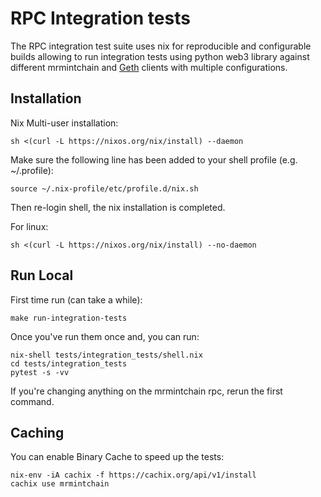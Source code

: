 # RPC Integration tests

The RPC integration test suite uses nix for reproducible and configurable
builds allowing to run integration tests using python web3 library against
different mrmintchain and [Geth](https://github.com/ethereum/go-ethereum) clients with multiple configurations.

## Installation

Nix Multi-user installation:

```
sh <(curl -L https://nixos.org/nix/install) --daemon
```

Make sure the following line has been added to your shell profile (e.g. ~/.profile):

```
source ~/.nix-profile/etc/profile.d/nix.sh
```

Then re-login shell, the nix installation is completed.

For linux:

```
sh <(curl -L https://nixos.org/nix/install) --no-daemon
```

## Run Local

First time run (can take a while):

```
make run-integration-tests
```

Once you've run them once and, you can run:

```
nix-shell tests/integration_tests/shell.nix
cd tests/integration_tests
pytest -s -vv
```

If you're changing anything on the mrmintchain rpc, rerun the first command.

## Caching

You can enable Binary Cache to speed up the tests:

```
nix-env -iA cachix -f https://cachix.org/api/v1/install
cachix use mrmintchain
```
